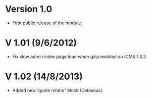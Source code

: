 Version 1.0
===========

- First public release of the module.

V 1.01 (9/6/2012)
=================

- Fix slow admin index page load when gzip enabled on ICMS 1.3.2.

V 1.02 (14/8/2013)
==================
- Added new 'quote rotator' block (Debianus).